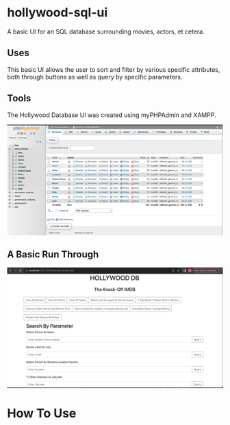 # hollywood-sql-ui
A basic UI for an SQL database surrounding movies, actors, et cetera. 

## Uses
This basic UI allows the user to sort and filter by various specific attributes, both through buttons as well as query by specific parameters. 
## Tools
The Hollywood Database UI was created using myPHPAdmin and XAMPP. 

![Screenshot of myPHPAdmin database](images/myPHPAdmin.png)

## A Basic Run Through

![Screenshot of first open](images/FirstLook.png)

# How To Use
